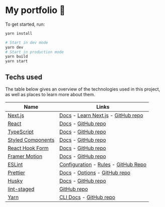 # My portfolio 🚀

To get started, run:

```bash
yarn install

# Start in dev mode
yarn dev
# Start in production mode
yarn build
yarn start
```

## Techs used

The table below gives an overview of the technologies used in this project, as well as places to learn more about them.

| Name                                                 | Links                                                                                                                                                        |
| ---------------------------------------------------- | ------------------------------------------------------------------------------------------------------------------------------------------------------------ |
| [Next.js](https://nextjs.org/)                       | [Docs](https://nextjs.org/docs) - [Learn Next.js](https://nextjs.org/learn) - [GitHub repo](https://github.com/vercel/next.js)                               |
| [React](https://reactjs.org/)                        | [Docs](https://reactjs.org/docs/getting-started.html) - [GitHub repo](https://github.com/facebook/react)                                                     |
| [TypeScript](https://www.typescriptlang.org/)        | [Docs](https://www.typescriptlang.org/docs/) - [GitHub repo](https://github.com/microsoft/TypeScript)                                                        |
| [Styled Components](https://styled-components.com/)  | [Docs](https://styled-components.com/docs) - [GitHub repo](https://github.com/styled-components/styled-components)                                           |
| [React Hook Form](https://react-hook-form.com/)      | [Docs](https://react-hook-form.com/get-started) - [GitHub repo](https://github.com/react-hook-form/react-hook-form)                                          |
| [Framer Motion](https://www.framer.com/motion/)      | [Docs](https://www.framer.com/docs/) - [GitHub repo](https://github.com/framer/motion)                                                                       |
| [ESLint](https://eslint.org/)                        | [Configuration](https://eslint.org/docs/user-guide/configuring/) - [Rules](https://eslint.org/docs/rules/) - [GitHub Repo](https://github.com/eslint/eslint) |
| [Prettier](https://prettier.io/)                     | [Docs](https://prettier.io/docs/en/index.html) - [Options](https://prettier.io/docs/en/options.html) - [GitHub repo](https://github.com/prettier/prettier)   |
| [Husky](https://typicode.github.io/husky/)           | [Docs](https://typicode.github.io/husky/) - [GitHub repo](https://github.com/typicode/husky)                                                                 |
| [lint-staged](https://github.com/okonet/lint-staged) | [GitHub repo](https://github.com/okonet/lint-staged)                                                                                                         |
| [Yarn](https://yarnpkg.com/)                         | [CLI Docs](https://yarnpkg.com/cli) - [GitHub repo](https://github.com/yarnpkg/berry)                                                                        |
